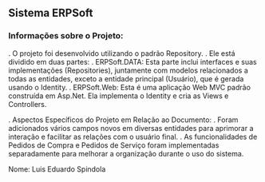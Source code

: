 <h2>Sistema ERPSoft</h2>

<h3>Informações sobre o Projeto:</h3>

. O projeto foi desenvolvido utilizando o padrão Repository.
. Ele está dividido em duas partes:
  . ERPSoft.DATA: Esta parte inclui interfaces e suas implementações (Repositories), juntamente com modelos relacionados a todas as entidades, exceto a entidade principal (Usuário), que é gerada usando o Identity.
  . ERPSoft.Web: Esta é uma aplicação Web MVC padrão construída em Asp.Net. Ela implementa o Identity e cria as Views e Controllers.
  
. Aspectos Específicos do Projeto em Relação ao Documento:
. Foram adicionados vários campos novos em diversas entidades para aprimorar a interação e facilitar as relações com o usuário final.
. As funcionalidades de Pedidos de Compra e Pedidos de Serviço foram implementadas separadamente para melhorar a organização durante o uso do sistema.

Nome: Luis Eduardo Spindola
